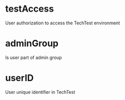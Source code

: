 #   testAccess
User authorization to access the TechTest environment

#   adminGroup
Is user part of admin group

#   userID
User unique identifier in TechTest